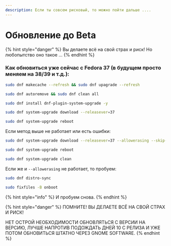 ```yaml
---
description: Если ты совсем рисковый, то можно пойти дальше ....
---
```


# Обновление до Beta

{% hint style="danger" %}
Вы делаете всё на свой страх и риск! Но любопытство оно такое ...
{% endhint %}

### Как обновиться уже сейчас с Fedora 37 (в будущем просто меняем на 38/39 и т.д.):

```bash
sudo dnf makecache --refresh && sudo dnf upagrade --refresh
```

```bash
sudo dnf autoremove && sudo dnf clean all
```

```bash
sudo dnf install dnf-plugin-system-upgrade -y
```

```bash
sudo dnf system-upgrade download --releasever=37
```

```bash
sudo dnf system-upgrade reboot
```

Если метод выше не работает или есть ошибки:

```bash
sudo dnf system-upgrade download --releasever=37 --allowerasing --skip-broken
```

```bash
sudo dnf system-upgrade reboot
```

```bash
sudo dnf system-upgrade clean
```

Если же и `--allowerasing` не работает, то пробуем:

```bash
sudo dnf distro-sync
```

```bash
sudo fixfiles -B onboot
```

{% hint style="info" %}
И пробуем снова.
{% endhint %}

{% hint style="danger" %}
ПОМНИТЕ! ВЫ ДЕЛАЕТЕ ВСЁ НА СВОЙ СТРАХ И РИСК!

НЕТ ОСТРОЙ НЕОБХОДИМОСТИ ОБНОВЛЯТЬСЯ C ВЕРСИИ НА ВЕРСИЮ, ЛУЧШЕ НАПРОТИВ ПОДОЖДАТЬ ДНЕЙ 10 С РЕЛИЗА И УЖЕ ПОТОМ ОБНОВИТЬСЯ ШТАТНО ЧЕРЕЗ GNOME SOFTWARE.
{% endhint %}
